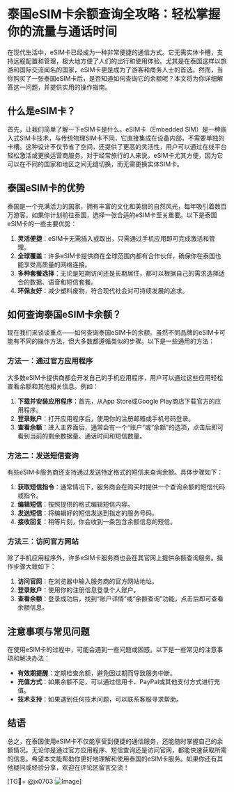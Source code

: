# 泰国eSIM卡余额查询全攻略：轻松掌握你的流量与通话时间

在现代生活中，eSIM卡已经成为一种非常便捷的通信方式。它无需实体卡槽，支持远程配置和管理，极大地方便了人们的出行和使用体验。尤其是在泰国这样以旅游和国际交流闻名的国家，eSIM卡更是成为了游客和商务人士的首选。然而，当你购买了一张泰国eSIM卡后，是否知道如何查询它的余额呢？本文将为你详细解答这一问题，并提供实用的操作指南。

## 什么是eSIM卡？

首先，让我们简单了解一下eSIM卡是什么。eSIM卡（Embedded SIM）是一种嵌入式SIM卡技术，与传统物理SIM卡不同，它直接集成在设备内部，不需要单独的卡槽。这种设计不仅节省了空间，还提供了更高的灵活性，用户可以通过在线平台轻松激活或更换运营商服务。对于经常旅行的人来说，eSIM卡尤其方便，因为它可以在不同的国家和地区之间无缝切换，而无需更换实体SIM卡。

## 泰国eSIM卡的优势

泰国是一个充满活力的国家，拥有丰富的文化和美丽的自然风光，每年吸引着数百万游客。如果你计划前往泰国，选择一张合适的eSIM卡至关重要。以下是泰国eSIM卡的一些主要优势：

1. **灵活便捷**：eSIM卡无需插入或取出，只需通过手机应用即可完成激活和管理。
2. **全球覆盖**：许多eSIM卡提供商在全球范围内都有合作伙伴，确保你在泰国也能享受高质量的网络连接。
3. **多种套餐选择**：无论是短期访问还是长期居住，都可以根据自己的需求选择适合的数据、语音和短信套餐。
4. **环保友好**：减少塑料废物，符合现代社会对可持续发展的追求。

## 如何查询泰国eSIM卡余额？

现在我们来谈谈重点——如何查询泰国eSIM卡的余额。虽然不同品牌的eSIM卡可能有不同的操作方法，但大多数都遵循类似的步骤。以下是一些通用的方法：

### 方法一：通过官方应用程序

大多数eSIM卡提供商都会开发自己的手机应用程序，用户可以通过这些应用轻松查看余额和其他相关信息。例如：

1. **下载并安装应用程序**：首先，从App Store或Google Play商店下载官方的应用程序。
2. **登录账户**：打开应用程序后，使用你的注册邮箱或手机号码登录。
3. **查看余额**：进入主界面后，通常会有一个“账户”或“余额”的选项，点击后即可看到当前的剩余数据量、通话时间和短信数量。

### 方法二：发送短信查询

有些eSIM卡服务商还支持通过发送特定格式的短信来查询余额。具体步骤如下：

1. **获取短信指令**：通常情况下，服务商会在购买时提供一个查询余额的短信代码或指令。
2. **编辑短信**：按照提供的格式编辑短信内容。
3. **发送短信**：将编辑好的短信发送到指定的服务号码。
4. **接收回复**：稍等片刻，你会收到一条包含余额信息的短信。

### 方法三：访问官方网站

除了手机应用程序外，许多eSIM卡服务商也会在其官网上提供余额查询服务。操作步骤大致如下：

1. **访问官网**：在浏览器中输入服务商的官方网站地址。
2. **登录账户**：使用你的注册信息登录个人账户。
3. **查看余额**：登录成功后，找到“账户详情”或“余额查询”功能，点击后即可查看余额信息。

## 注意事项与常见问题

在使用eSIM卡的过程中，可能会遇到一些问题或困惑。以下是一些常见的注意事项和解决办法：

- **有效期提醒**：定期检查余额，避免因过期而导致服务中断。
- **充值方式**：如果余额不足，可以通过信用卡、PayPal或其他支付方式进行充值。
- **技术支持**：如果遇到任何技术问题，可以联系客服寻求帮助。

## 结语

总之，在泰国使用eSIM卡不仅能享受到便捷的通信服务，还能随时掌握自己的余额情况。无论你是通过官方应用程序、短信查询还是访问官网，都能快速获取所需的信息。希望本文能帮助你更好地理解和使用泰国的eSIM卡服务。如果你还有其他疑问或经验分享，欢迎在评论区留言交流！

[TG💪+ @jx0703 ![Image](https://github.com/user-attachments/assets/dbca1d08-cadb-493c-b0ec-ad6f7a83f270)]